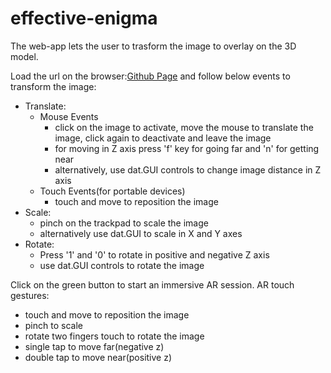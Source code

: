 # effective-enigma
The web-app lets the user to trasform the image to overlay on the 3D model. 

Load the url on the browser:[Github Page](https://monikatamsoy.github.io/effective-enigma/) and follow below events to transform the image: 
- Translate: 
  - Mouse Events
    - click on the image to activate, move the mouse to translate the image, click again to deactivate and leave the image
    - for moving in Z axis press 'f' key for going far and 'n' for getting near
    - alternatively, use dat.GUI controls to change image distance in Z axis
  - Touch Events(for portable devices)
    - touch and move to reposition the image
- Scale:
  - pinch on the trackpad to scale the image
  - alternatively use dat.GUI to scale in X and Y axes
- Rotate:
  - Press '1' and '0' to rotate in positive and negative Z axis
  - use dat.GUI controls to rotate the image

Click on the green button to start an immersive AR session.
AR touch gestures:
- touch and move to reposition the image
- pinch to scale
- rotate two fingers touch to rotate the image
- single tap to move far(negative z)
- double tap to move near(positive z)
 
